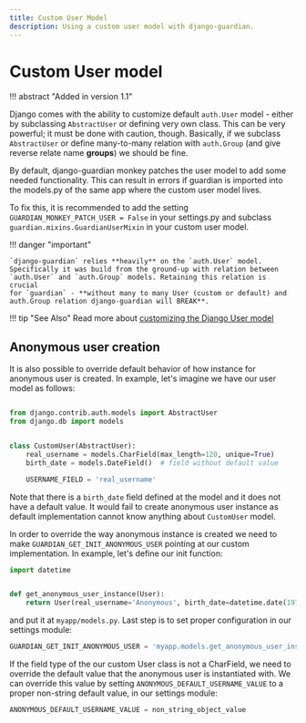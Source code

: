 ```yaml
---
title: Custom User Model
description: Using a custom user model with django-guardian.
---
```


# Custom User model

!!! abstract "Added in version 1.1"

Django comes with the ability to customize default `auth.User` model -
either by subclassing `AbstractUser` or defining very own class. This
can be very powerful; it must be done with caution, though. Basically,
if we subclass `AbstractUser` or define many-to-many relation with
`auth.Group` (and give reverse relate name **groups**) we should be
fine.

By default, django-guardian monkey patches the user model to add some needed functionality.
This can result in errors if guardian is imported into the models.py
of the same app where the custom user model lives.

To fix this, it is recommended to add the setting
`GUARDIAN_MONKEY_PATCH_USER = False` in your settings.py and subclass
`guardian.mixins.GuardianUserMixin` in your custom user model.

!!! danger "important"

    `django-guardian` relies **heavily** on the `auth.User` model.
    Specifically it was build from the ground-up with relation between
    `auth.User` and `auth.Group` models. Retaining this relation is crucial
    for `guardian` - **without many to many User (custom or default) and
    auth.Group relation django-guardian will BREAK**.

!!! tip "See Also"
    Read more about
    [customizing the Django User model](https://docs.djangoproject.com/en/stable/topics/auth/customizing/#substituting-a-custom-user-model)

## Anonymous user creation

It is also possible to override default behavior of how instance for
anonymous user is created. In example, let's imagine we have our user model as follows:

```python

from django.contrib.auth.models import AbstractUser
from django.db import models


class CustomUser(AbstractUser):
    real_username = models.CharField(max_length=120, unique=True)
    birth_date = models.DateField()  # field without default value

    USERNAME_FIELD = 'real_username'
```

Note that there is a `birth_date` field defined at the model and it does
not have a default value. It would fail to create anonymous user
instance as default implementation cannot know anything about
`CustomUser` model.

In order to override the way anonymous instance is created we need to
make `GUARDIAN_GET_INIT_ANONYMOUS_USER` pointing at our custom implementation.
In example, let's define our init function:

```python
import datetime


def get_anonymous_user_instance(User):
    return User(real_username='Anonymous', birth_date=datetime.date(1970, 1, 1))
```

and put it at `myapp/models.py`. Last step is to set proper configuration in our settings module:

```python
GUARDIAN_GET_INIT_ANONYMOUS_USER = 'myapp.models.get_anonymous_user_instance'
```

If the field type of the our custom User class is not a CharField, we
need to override the default value that the anonymous user is
instantiated with. We can override this value by setting
`ANONYMOUS_DEFAULT_USERNAME_VALUE` to
a proper non-string default value, in our settings module:

```python
ANONYMOUS_DEFAULT_USERNAME_VALUE = non_string_object_value
```
